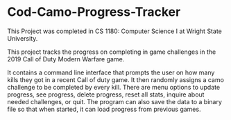 # Cod-Camo-Progress-Tracker
This Project was completed in CS 1180: Computer Science I at Wright State University.

This project tracks the progress on completing in game challenges in the 2019 Call of Duty Modern Warfare game.

It contains a command line interface that prompts the user on how many kills they got in a recent Call of duty game.
It then randomly assigns a camo challenge to be completed by every kill.
There are menu options to update progress, see progress, delete progress, reset all stats, inquire about needed challenges, or quit.
The program can also save the data to a binary file so that when started, it can load progress from previous games.
